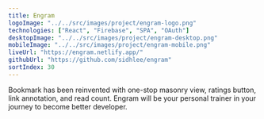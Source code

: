 ```yaml
---
title: Engram
logoImage: "../../src/images/project/engram-logo.png"
technologies: ["React", "Firebase", "SPA", "OAuth"]
desktopImage: "../../src/images/project/engram-desktop.png"
mobileImage: "../../src/images/project/engram-mobile.png"
liveUrl: "https://engram.netlify.app/"
githubUrl: "https://github.com/sidhlee/engram"
sortIndex: 30
---
```


Bookmark has been reinvented with one-stop masonry view, ratings button, link annotation, and read count. Engram will be your personal trainer in your journey to become better developer.

